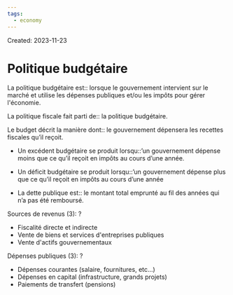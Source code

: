 ```yaml
---
tags:
  - economy
---
```

Created: 2023-11-23

# Politique budgétaire
La politique budgétaire est:: lorsque le gouvernement intervient sur le marché et utilise les dépenses publiques et/ou les impôts pour gérer l'économie.
<!--SR:!2024-01-01,13,170-->

La politique fiscale fait parti de:: la politique budgétaire.
<!--SR:!2023-12-30,15,190-->

Le budget décrit la manière dont:: le gouvernement dépensera les recettes fiscales qu’il reçoit.
<!--SR:!2023-12-29,15,210-->
- Un excédent budgétaire se produit lorsqu::’un gouvernement dépense moins que ce qu’il reçoit en impôts au cours d’une année.
<!--SR:!2023-12-22,15,230-->
- Un déficit budgétaire se produit lorsqu::’un gouvernement dépense plus que ce qu’il reçoit en impôts au cours d’une année
<!--SR:!2024-01-09,25,230-->
- La dette publique est:: le montant total emprunté au fil des années qui n’a pas été remboursé.
<!--SR:!2024-01-01,16,190-->

Sources de revenus (3):
?
- Fiscalité directe et indirecte
- Vente de biens et services d'entreprises publiques
- Vente d'actifs gouvernementaux
<!--SR:!2023-12-25,8,150-->

Dépenses publiques (3):
?
- Dépenses courantes (salaire, fournitures, etc...)
- Dépenses en capital (infrastructure, grands projets)
- Paiements de transfert (pensions)
<!--SR:!2024-01-05,20,210-->